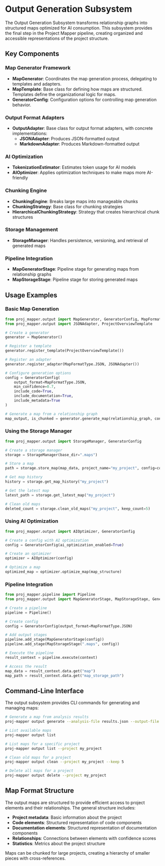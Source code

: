 # Output Generation Subsystem

The Output Generation Subsystem transforms relationship graphs into structured maps optimized for AI consumption. This subsystem provides the final step in the Project Mapper pipeline, creating organized and accessible representations of the project structure.

## Key Components

### Map Generator Framework

- **MapGenerator**: Coordinates the map generation process, delegating to templates and adapters.
- **MapTemplate**: Base class for defining how maps are structured. Templates define the organizational logic for maps.
- **GeneratorConfig**: Configuration options for controlling map generation behavior.

### Output Format Adapters

- **OutputAdapter**: Base class for output format adapters, with concrete implementations:
  - **JSONAdapter**: Produces JSON-formatted output
  - **MarkdownAdapter**: Produces Markdown-formatted output

### AI Optimization

- **TokenizationEstimator**: Estimates token usage for AI models
- **AIOptimizer**: Applies optimization techniques to make maps more AI-friendly

### Chunking Engine

- **ChunkingEngine**: Breaks large maps into manageable chunks
- **ChunkingStrategy**: Base class for chunking strategies
- **HierarchicalChunkingStrategy**: Strategy that creates hierarchical chunk structures

### Storage Management

- **StorageManager**: Handles persistence, versioning, and retrieval of generated maps

### Pipeline Integration

- **MapGeneratorStage**: Pipeline stage for generating maps from relationship graphs
- **MapStorageStage**: Pipeline stage for storing generated maps

## Usage Examples

### Basic Map Generation

```python
from proj_mapper.output import MapGenerator, GeneratorConfig, MapFormatType
from proj_mapper.output import JSONAdapter, ProjectOverviewTemplate

# Create a generator
generator = MapGenerator()

# Register a template
generator.register_template(ProjectOverviewTemplate())

# Register an adapter
generator.register_adapter(MapFormatType.JSON, JSONAdapter())

# Configure generation options
config = GeneratorConfig(
    output_format=MapFormatType.JSON,
    min_confidence=0.7,
    include_code=True,
    include_documentation=True,
    include_metadata=True
)

# Generate a map from a relationship graph
map_output, is_chunked = generator.generate_map(relationship_graph, config)
```

### Using the Storage Manager

```python
from proj_mapper.output import StorageManager, GeneratorConfig

# Create a storage manager
storage = StorageManager(base_dir=".maps")

# Store a map
path = storage.store_map(map_data, project_name="my_project", config=config)

# Get map history
history = storage.get_map_history("my_project")

# Get the latest map
latest_path = storage.get_latest_map("my_project")

# Clean old maps
deleted_count = storage.clean_old_maps("my_project", keep_count=5)
```

### Using AI Optimization

```python
from proj_mapper.output import AIOptimizer, GeneratorConfig

# Create a config with AI optimization
config = GeneratorConfig(ai_optimization_enabled=True)

# Create an optimizer
optimizer = AIOptimizer(config)

# Optimize a map
optimized_map = optimizer.optimize_map(map_structure)
```

### Pipeline Integration

```python
from proj_mapper.pipeline import Pipeline
from proj_mapper.output import MapGeneratorStage, MapStorageStage, GeneratorConfig

# Create a pipeline
pipeline = Pipeline()

# Create config
config = GeneratorConfig(output_format=MapFormatType.JSON)

# Add output stages
pipeline.add_stage(MapGeneratorStage(config))
pipeline.add_stage(MapStorageStage(".maps", config))

# Execute the pipeline
result_context = pipeline.execute(context)

# Access the result
map_data = result_context.data.get("map")
map_path = result_context.data.get("map_storage_path")
```

## Command-Line Interface

The output subsystem provides CLI commands for generating and managing maps:

```bash
# Generate a map from analysis results
proj-mapper output generate --analysis-file results.json --output-file map.json

# List available maps
proj-mapper output list

# List maps for a specific project
proj-mapper output list --project my_project

# Clean old maps for a project
proj-mapper output clean --project my_project --keep 5

# Delete all maps for a project
proj-mapper output delete --project my_project
```

## Map Format Structure

The output maps are structured to provide efficient access to project elements and their relationships. The general structure includes:

- **Project metadata**: Basic information about the project
- **Code elements**: Structured representation of code components
- **Documentation elements**: Structured representation of documentation components
- **Relationships**: Connections between elements with confidence scores
- **Statistics**: Metrics about the project structure

Maps can be chunked for large projects, creating a hierarchy of smaller pieces with cross-references.
